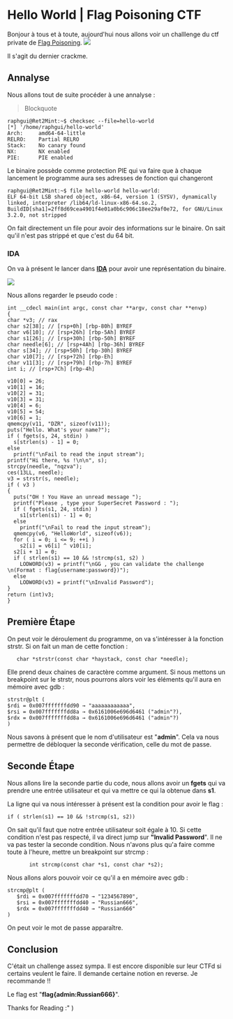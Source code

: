 
# Hello World | Flag Poisoning CTF 
Bonjour à tous et à toute, aujourd'hui nous allons voir un challlenge du ctf private de [Flag Poisoning](https://flag-poisoning.fr).
![](https://i.ibb.co/MhcJ20w/hello-word.png)

Il s'agit du dernier crackme.
## Annalyse
Nous allons tout de suite procéder à une annalyse : 

> Blockquote

    raphgui@Ret2Mint:~$ checksec --file=hello-world
    [*] '/home/raphgui/hello-world'
    Arch:     amd64-64-little
    RELRO:    Partial RELRO
    Stack:    No canary found
    NX:       NX enabled
    PIE:      PIE enabled
Le binaire possède comme protection PIE qui va faire que à chaque lancement le programme aura ses adresses de fonction qui changeront


    raphgui@Ret2Mint:~$ file hello-world hello-world:
    ELF 64-bit LSB shared object, x86-64, version 1 (SYSV), dynamically linked, interpreter /lib64/ld-linux-x86-64.so.2, BuildID[sha1]=2ff8d69cea4901f4e01a0b6c906c18ee29af0e72, for GNU/Linux 3.2.0, not stripped
   On fait directement un file pour avoir des informations sur le binaire.
   On sait qu'il n'est pas strippé et que c'est du 64 bit.
### IDA
On va à présent le lancer dans [**IDA**](https://hex-rays.com/ida-free/) pour avoir une représentation du binaire. 

![](https://i.ibb.co/Bjw8ZG0/ida1.png)

Nous allons regarder le pseudo code :

  ```
  int __cdecl main(int argc, const char **argv, const char **envp)
{
  char *v3; // rax
  char s2[38]; // [rsp+0h] [rbp-80h] BYREF
  char v6[10]; // [rsp+26h] [rbp-5Ah] BYREF
  char s1[26]; // [rsp+30h] [rbp-50h] BYREF
  char needle[6]; // [rsp+4Ah] [rbp-36h] BYREF
  char s[34]; // [rsp+50h] [rbp-30h] BYREF
  char v10[7]; // [rsp+72h] [rbp-Eh]
  char v11[3]; // [rsp+79h] [rbp-7h] BYREF
  int i; // [rsp+7Ch] [rbp-4h]

  v10[0] = 26;
  v10[1] = 16;
  v10[2] = 31;
  v10[3] = 31;
  v10[4] = 6;
  v10[5] = 54;
  v10[6] = 1;
  qmemcpy(v11, "DZR", sizeof(v11));
  puts("Hello. What's your name?");
  if ( fgets(s, 24, stdin) )
    s[strlen(s) - 1] = 0;
  else
    printf("\nFail to read the input stream");
  printf("Hi there, %s !\n\n", s);
  strcpy(needle, "nqzva");
  ces(13LL, needle);
  v3 = strstr(s, needle);
  if ( v3 )
  {
    puts("OH ! You Have an unread message ");
    printf("Please , type your SuperSecret Password : ");
    if ( fgets(s1, 24, stdin) )
      s1[strlen(s1) - 1] = 0;
    else
      printf("\nFail to read the input stream");
    qmemcpy(v6, "HelloWorld", sizeof(v6));
    for ( i = 0; i <= 9; ++i )
      s2[i] = v6[i] ^ v10[i];
    s2[i + 1] = 0;
    if ( strlen(s1) == 10 && !strcmp(s1, s2) )
      LODWORD(v3) = printf("\nGG , you can validate the challenge \n(Format : flag{username:password})");
    else
      LODWORD(v3) = printf("\nInvalid Password");
  }
  return (int)v3;
}
```
## Première Étape
On peut  voir le déroulement du programme, on va s'intéresser à la fonction strstr. Si on fait un man de cette fonction :

       char *strstr(const char *haystack, const char *needle);
Elle prend deux chaines de caractère comme argument.
Si nous mettons un breakpoint sur le strstr, nous pourrons alors voir les éléments qu'il aura en mémoire  avec gdb : 

    strstr@plt (
    $rdi = 0x007fffffffdd90 → "aaaaaaaaaaaa",
    $rsi = 0x007fffffffdd8a → 0x6161006e696d6461 ("admin"?),
    $rdx = 0x007fffffffdd8a → 0x6161006e696d6461 ("admin"?)
    )

Nous savons à présent que le nom d'utilisateur est "**admin**".
Cela va nous permettre de débloquer la seconde vérification, celle du mot de passe.

## Seconde Étape

Nous allons lire la seconde partie du code, nous allons avoir un **fgets** qui va prendre une entrée utilisateur et qui va mettre ce qui la obtenue dans **s1**.

La ligne qui va nous intéresser à présent est la condition pour avoir le flag :

<code>if ( strlen(s1) == 10 && !strcmp(s1, s2)) </code>

On sait qu'il faut que notre entrée utilisateur soit égale à 10. Si cette condition n'est pas respecté, il va direct jump sur **"Invalid Password**".
Il ne va pas tester la seconde condition.
Nous n'avons plus qu'a faire comme toute à l'heure, mettre un breakpoint sur strcmp :

           int strcmp(const char *s1, const char *s2);

Nous allons alors pouvoir voir ce qu'il a en mémoire avec gdb : 
```
strcmp@plt (
   $rdi = 0x007fffffffdd70 → "1234567890",
   $rsi = 0x007fffffffdd40 → "Russian666",
   $rdx = 0x007fffffffdd40 → "Russian666"
)
```
On peut voir le mot de passe apparaître.

## Conclusion
C'était un challenge assez sympa. Il est encore disponible sur leur CTFd si certains veulent le faire. Il demande certaine notion en reverse. Je recommande !!

Le flag est "**flag{admin:Russian666}**".

Thanks for Reading :" )

